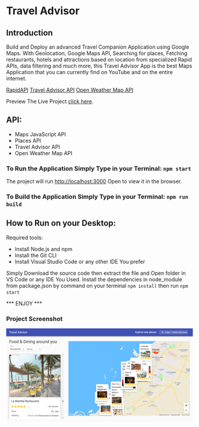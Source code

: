 # Travel Advisor


## Introduction
Build and Deploy an advanced Travel Companion Application using Google Maps. With Geolocation, Google Maps API, Searching for places, Fetching restaurants, hotels and attractions based on location from specialized Rapid APIs, data filtering and much more, this Travel Advisor App is the best Maps Application that you can currently find on YouTube and on the entire internet.

[RapidAPI](https://rapidapi.com/hub?utm_source=youtube.com/JavaScriptMastery&utm_medium=DevRel&utm_campaign=DevRel)
[Travel Advisor API](https://rapidapi.com/apidojo/api/travel-advisor?utm_source=youtube.com/JavaScriptMastery&utm_medium=DevRel&utm_campaign=DevRel)
[Open Weather Map API](https://rapidapi.com/community/api/open-weather-map?utm_source=youtube.com/JavaScriptMastery&utm_medium=DevRel&utm_campaign=DevRel)

Preview The Live Project [click here](https://google-maps-travel-companion-application.netlify.app/).

## API:
* Maps JavaScript API
* Places API
* Travel Advisor API
* Open Weather Map API

### To Run the Application Simply Type in your Terminal: `npm start`
The project will run [http://localhost:3000](http://localhost:3000)
Open  to view it in the browser.


### To Build the Application Simply Type in your Terminal: `npm run build`

## How to Run on your Desktop:
Required tools:
* Install Node.js and npm
* Install the Git CLI
* Install Visual Studio Code or any other IDE You prefer

Simply Download the source code then extract the file and Open folder in VS Code or any IDE You Used. Install the dependencies in  node_module from package.json by command on your terminal `npm install`
then run `npm start` 

*** ENJOY ***
### Project Screenshot
![Screenshot](screencapture.png)